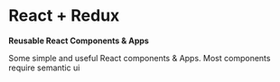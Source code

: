 # React + Redux
<strong> Reusable React Components & Apps </strong>
<p>
  Some simple and useful React components & Apps.
  Most components require semantic ui
</p>
